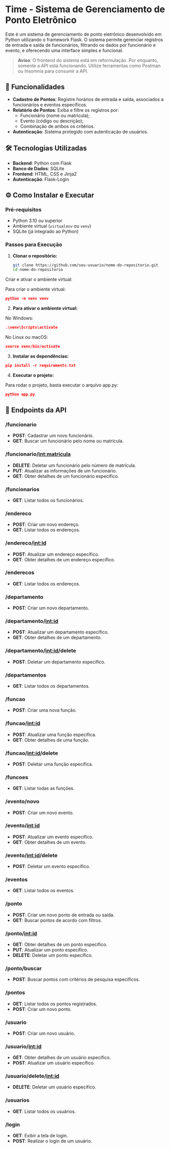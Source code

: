 # Time - Sistema de Gerenciamento de Ponto Eletrônico

Este é um sistema de gerenciamento de ponto eletrônico desenvolvido em Python utilizando o framework Flask. O sistema permite gerenciar registros de entrada e saída de funcionários, filtrando os dados por funcionário e evento, e oferecendo uma interface simples e funcional.

> **Aviso**: O frontend do sistema está em reformulação. Por enquanto, somente a API está funcionando. Utilize ferramentas como Postman ou Insomnia para consumir a API.

## 🚀 Funcionalidades

- **Cadastro de Pontos**: Registre horários de entrada e saída, associados a funcionários e eventos específicos.
- **Relatório de Pontos**: Exiba e filtre os registros por:
  - Funcionário (nome ou matrícula);
  - Evento (código ou descrição);
  - Combinação de ambos os critérios.
- **Autenticação**: Sistema protegido com autenticação de usuários.

## 🛠️ Tecnologias Utilizadas

- **Backend**: Python com Flask
- **Banco de Dados**: SQLite
- **Frontend**: HTML, CSS e Jinja2
- **Autenticação**: Flask-Login

## ⚙️ Como Instalar e Executar

### Pré-requisitos

- Python 3.10 ou superior
- Ambiente virtual (`virtualenv` ou `venv`)
- SQLite (já integrado ao Python)

### Passos para Execução

1. **Clonar o repositório:**

   ```bash
   git clone https://github.com/seu-usuario/nome-do-repositorio.git
   cd nome-do-repositorio

Criar e ativar o ambiente virtual:

Para criar o ambiente virtual:
```json
python -m venv venv
```

2. **Para ativar o ambiente virtual:**

No Windows:
```json
.\venv\Scripts\activate
```

No Linux ou macOS:
```json
source venv/bin/activate
```

3. **Instalar as dependências:**
```json
pip install -r requirements.txt
```

4. **Executar o projeto:**

Para rodar o projeto, basta executar o arquivo app.py:
```json
python app.py
```

## 📡 Endpoints da API

### **/funcionario**
- **POST**: Cadastrar um novo funcionário.
- **GET**: Buscar um funcionário pelo nome ou matrícula.

### **/funcionario/<int:matricula>**
- **DELETE**: Deletar um funcionário pelo número de matrícula.
- **PUT**: Atualizar as informações de um funcionário.
- **GET**: Obter detalhes de um funcionário específico.

### **/funcionarios**
- **GET**: Listar todos os funcionários.

### **/endereco**
- **POST**: Criar um novo endereço.
- **GET**: Listar todos os endereços.

### **/endereco/<int:id>**
- **POST**: Atualizar um endereço específico.
- **GET**: Obter detalhes de um endereço específico.

### **/enderecos**
- **GET**: Listar todos os endereços.

### **/departamento**
- **POST**: Criar um novo departamento.

### **/departamento/<int:id>**
- **POST**: Atualizar um departamento específico.
- **GET**: Obter detalhes de um departamento.

### **/departamento/<int:id>/delete**
- **POST**: Deletar um departamento específico.

### **/departamentos**
- **GET**: Listar todos os departamentos.

### **/funcao**
- **POST**: Criar uma nova função.

### **/funcao/<int:id>**
- **POST**: Atualizar uma função específica.
- **GET**: Obter detalhes de uma função.

### **/funcao/<int:id>/delete**
- **POST**: Deletar uma função específica.

### **/funcoes**
- **GET**: Listar todas as funções.

### **/evento/novo**
- **POST**: Criar um novo evento.

### **/evento/<int:id>**
- **POST**: Atualizar um evento específico.
- **GET**: Obter detalhes de um evento.

### **/evento/<int:id>/delete**
- **POST**: Deletar um evento específico.

### **/eventos**
- **GET**: Listar todos os eventos.

### **/ponto**
- **POST**: Criar um novo ponto de entrada ou saída.
- **GET**: Buscar pontos de acordo com filtros.

### **/ponto/<int:id>**
- **GET**: Obter detalhes de um ponto específico.
- **PUT**: Atualizar um ponto específico.
- **DELETE**: Deletar um ponto específico.

### **/ponto/buscar**
- **POST**: Buscar pontos com critérios de pesquisa específicos.

### **/pontos**
- **GET**: Listar todos os pontos registrados.
- **POST**: Criar um novo ponto.

### **/usuario**
- **POST**: Criar um novo usuário.

### **/usuario/<int:id>**
- **GET**: Obter detalhes de um usuário específico.
- **POST**: Atualizar um usuário específico.

### **/usuario/delete/<int:id>**
- **DELETE**: Deletar um usuário específico.

### **/usuarios**
- **GET**: Listar todos os usuários.

### **/login**
- **GET**: Exibir a tela de login.
- **POST**: Realizar o login de um usuário.
